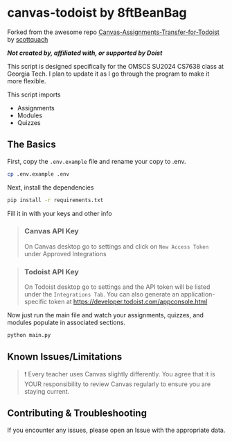 # canvas-todoist by 8ftBeanBag

Forked from the awesome repo [Canvas-Assignments-Transfer-for-Todoist](https://github.com/scottquach/Canvas-Assignments-Transfer-For-Todoist) by [scottquach](https://github.com/scottquach)

***Not created by, affiliated with, or supported by Doist***

This script is designed specifically for the OMSCS SU2024 CS7638 class at Georgia Tech. I plan to update it as I go through the program to make it more flexible. 

This script imports
- Assignments
- Modules
- Quizzes

## The Basics

First, copy the `.env.example` file and rename your copy to .env.
```bash
cp .env.example .env
```

Next, install the dependencies
```bash
pip install -r requirements.txt
```

Fill it in with your keys and other info

> ### Canvas API Key
> On Canvas desktop go to settings and click on ```New Access Token``` under Approved Integrations

> ### Todoist API Key
> On Todoist desktop go to settings and the API token will be listed under the ```Integrations Tab```. You can also generate an application-specific token at https://developer.todoist.com/appconsole.html

Now just run the main file and watch your assignments, quizzes, and modules populate in associated sections.
```bash
python main.py
```

## Known Issues/Limitations
> :exclamation: Every teacher uses Canvas slightly differently. You agree that it is YOUR responsibility to review Canvas regularly to ensure you are staying current.


## Contributing & Troubleshooting
If you encounter any issues, please open an Issue with the appropriate data.

